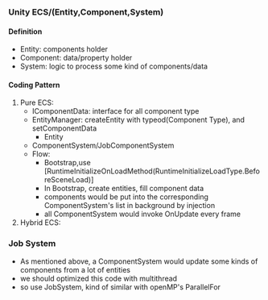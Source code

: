 ### Unity ECS/(Entity,Component,System)
#### Definition
+ Entity: components holder
+ Component: data/property holder
+ System: logic to process some kind of components/data
#### Coding Pattern
1. Pure ECS:
    + IComponentData: interface for all component type
    + EntityManager: createEntity with typeod(Component Type), and setComponentData
        + Entity
    + ComponentSystem/JobComponentSystem
    + Flow:
        - Bootstrap,use [RuntimeInitializeOnLoadMethod(RuntimeInitializeLoadType.BeforeSceneLoad)]
        - In Bootstrap, create entities, fill component data
        - components would be put into the corresponding ComponentSystem's list in background by injection
        - all ComponentSystem would invoke OnUpdate every frame
2. Hybrid ECS:

### Job System
+ As mentioned above, a ComponentSystem would update some kinds of components from a lot of entities
+ we should optimized this code with multithread
+ so use JobSystem, kind of similar with openMP's ParallelFor
